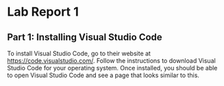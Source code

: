 # Lab Report 1
## Part 1: Installing Visual Studio Code
To install Visual Studio Code, go to their website at https://code.visualstudio.com/. Follow the instructions to download Visual Studio Code for your operating system.
Once installed, you should be able to open Visual Studio Code and see a page that looks similar to this. 
